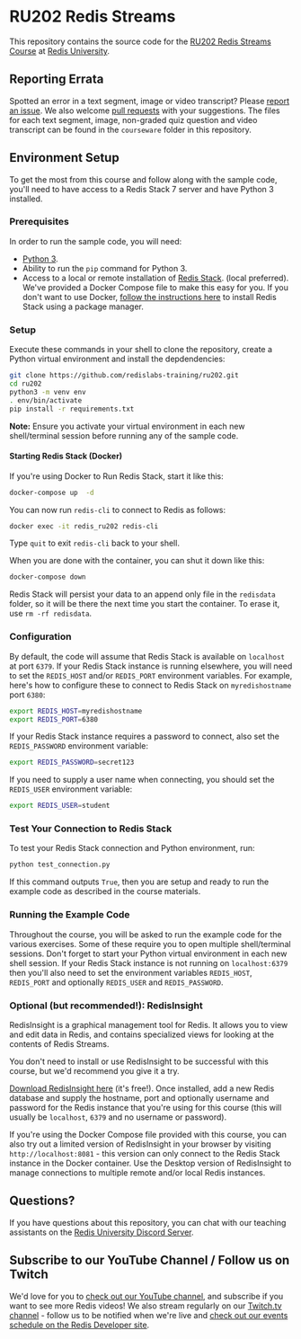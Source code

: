 # RU202 Redis Streams

This repository contains the source code for the [RU202 Redis Streams Course](https://university.redis.com/courses/ru202/) at [Redis University](https://university.redis.com/). 

## Reporting Errata

Spotted an error in a text segment, image or video transcript?  Please [report an issue](https://github.com/redislabs-training/ru202/issues). We also welcome [pull requests](https://github.com/redislabs-training/ru202/pulls) with your suggestions.  The files for each text segment, image, non-graded quiz question and video transcript can be found in the `courseware` folder in this repository.

## Environment Setup

To get the most from this course and follow along with the sample code, you'll need to have access to a Redis Stack 7 server and have Python 3 installed.

### Prerequisites

In order to run the sample code, you will need:

* [Python 3](https://www.python.org/downloads/).
* Ability to run the `pip` command for Python 3.
* Access to a local or remote installation of [Redis Stack](https://redis.io/docs/getting-started/install-stack/). (local preferred).  We've provided a Docker Compose file to make this easy for you.  If you don't want to use Docker, [follow the instructions here](https://redis.io/docs/getting-started/install-stack/) to install Redis Stack using a package manager.

### Setup

Execute these commands in your shell to clone the repository, create a Python virtual environment and install the depdendencies:

```bash
git clone https://github.com/redislabs-training/ru202.git
cd ru202
python3 -m venv env
. env/bin/activate
pip install -r requirements.txt
```

**Note:** Ensure you activate your virtual environment in each new shell/terminal session before running any of the sample code.

#### Starting Redis Stack (Docker)

If you're using Docker to Run Redis Stack, start it like this:

```bash
docker-compose up  -d
```

You can now run `redis-cli` to connect to Redis as follows:

```bash
docker exec -it redis_ru202 redis-cli
```

Type `quit` to exit `redis-cli` back to your shell.

When you are done with the container, you can shut it down like this:

```bash
docker-compose down
```

Redis Stack will persist your data to an append only file in the `redisdata` folder, so it will be there the next time you start the container.  To erase it, use `rm -rf redisdata`.

### Configuration

By default, the code will assume that Redis Stack is available on `localhost` at port `6379`.  If your Redis Stack instance is running elsewhere, you will need to set the `REDIS_HOST` and/or `REDIS_PORT` environment variables.  For example, here's how to configure these to connect to Redis Stack on `myredishostname` port `6380`:

```bash
export REDIS_HOST=myredishostname
export REDIS_PORT=6380
```

If your Redis Stack instance requires a password to connect, also set the `REDIS_PASSWORD` environment variable:

```bash
export REDIS_PASSWORD=secret123
```

If you need to supply a user name when connecting, you should set the `REDIS_USER` environment variable:

```bash
export REDIS_USER=student
```

### Test Your Connection to Redis Stack

To test your Redis Stack connection and Python environment, run:

```bash
python test_connection.py
```

If this command outputs `True`, then you are setup and ready to run the example code as described in the course materials.

### Running the Example Code

Throughout the course, you will be asked to run the example code for the various exercises.  Some of these require you to open multiple shell/terminal sessions.  Don't forget to start your Python virtual environment in each new shell session.  If your Redis Stack instance is not running on `localhost:6379` then you'll also need to set the environment variables `REDIS_HOST`, `REDIS_PORT` and optionally `REDIS_USER` and `REDIS_PASSWORD`.

### Optional (but recommended!): RedisInsight

RedisInsight is a graphical management tool for Redis.  It allows you to view and edit data in Redis, and contains specialized views for looking at the contents of Redis Streams.

You don't need to install or use RedisInsight to be successful with this course, but we'd recommend you give it a try.

[Download RedisInsight here](https://redis.com/redis-enterprise/redis-insight/) (it's free!).  Once installed, add a new Redis database and supply the hostname, port and optionally username and password for the Redis instance that you're using for this course (this will usually be `localhost`, `6379` and no username or password).

If you're using the Docker Compose file provided with this course, you can also try out a limited version of RedisInsight in your browser by visiting `http://localhost:8081` - this version can only connect to the Redis Stack instance in the Docker container.  Use the Desktop version of RedisInsight to manage connections to multiple remote and/or local Redis instances.  

## Questions?

If you have questions about this repository, you can chat with our teaching assistants on the [Redis University Discord Server](https://discord.gg/3wseBzw).

## Subscribe to our YouTube Channel / Follow us on Twitch

We'd love for you to [check out our YouTube channel](https://youtube.com/redisinc), and subscribe if you want to see more Redis videos!  We also stream regularly on our [Twitch.tv channel](https://www.twitch.tv/redisinc) - follow us to be notified when we're live and [check out our events schedule on the Redis Developer site](https://developer.redis.com/redis-live/).
